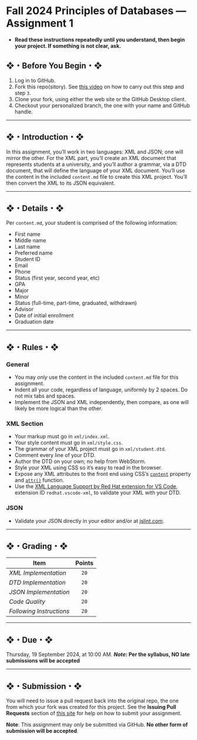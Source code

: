 # Fall 2024 Principles of Databases — Assignment 1

* **Read these instructions repeatedly until you understand, then begin your project. If something is not clear, ask.**

## ❖・Before You Begin・❖

1. Log in to GitHub.
2. Fork this repo(sitory). See [this video](http://code-warrior.github.io/tutorials/git/github/forking-and-cloning-at-the-github-web-site/) on how to carry out this step and step `3`.
3. Clone your fork, using either the web site or the GitHub Desktop client.
4. Checkout your personalized branch, the one with your name and GitHub handle.

---

## ❖・Introduction・❖

In this assignment, you’ll work in two languages: XML and JSON; one will mirror the other. For the XML part, you’ll create an XML document that represents students at a university, and you’ll author a grammar, via a DTD document, that will define the language of your XML document. You’ll use the content in the included `content.md` file to create this XML project. You’ll then convert the XML to its JSON equivalent.

---

## ❖・Details・❖

Per `content.md`, your student is comprised of the following information:

* First name
* Middle name
* Last name
* Preferred name
* Student ID
* Email
* Phone
* Status (first year, second year, etc)
* GPA
* Major
* Minor
* Status (full-time, part-time, graduated, withdrawn)
* Advisor
* Date of initial enrollment
* Graduation date

---

## ❖・Rules・❖

### General

* You may *only* use the content in the included `content.md` file for this assignment.
* Indent all your code, regardless of language, uniformly by 2 spaces. Do not mix tabs and spaces.
* Implement the JSON and XML independently, then compare, as one will likely be more logical than the other.

### XML Section

* Your markup must go in `xml/index.xml`.
* Your style content must go in `xml/style.css`.
* The grammar of your XML project must go in `xml/student.dtd`.
* Comment every line of your DTD.
* Author the DTD on your own; no help from WebStorm.
* Style your XML using CSS so it’s easy to read in the browser.
* Expose any XML attributes to the front end using CSS’s [`content`](https://developer.mozilla.org/en-US/docs/Web/CSS/content) property and [`attr()`](https://developer.mozilla.org/en-US/docs/Web/CSS/attr) function.
* Use the [XML Language Support by Red Hat extension for VS Code](https://marketplace.visualstudio.com/items?itemName=redhat.vscode-xml), extension ID `redhat.vscode-xml`, to validate your XML with your DTD.

### JSON

* Validate your JSON directly in your editor and/or at [jslint.com](http://jslint.com/).

---

## ❖・Grading・❖

| Item                     | Points |
|--------------------------|:------:|
| *XML Implementation*     | `20`   |
| *DTD Implementation*     | `20`   |
| *JSON Implementation*    | `20`   |
| *Code Quality*           | `20`   |
| *Following Instructions* | `20`   |

---

## ❖・Due・❖

Thursday, 19 September 2024, at 10:00 AM. ***Note*: Per the syllabus, NO late submissions will be accepted**

---

## ❖・Submission・❖

You will need to issue a pull request back into the original repo, the one from which your fork was created for this project. See the **Issuing Pull Requests** section of [this site](http://code-warrior.github.io/tutorials/git/github/index.html) for help on how to submit your assignment.

**Note**: This assignment may *only* be submitted via GitHub. **No other form of submission will be accepted**.
